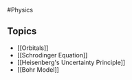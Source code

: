 #Physics 
## Topics
* [[Orbitals]]
* [[Schrodinger Equation]]
* [[Heisenberg's Uncertainty Principle]]
* [[Bohr Model]]